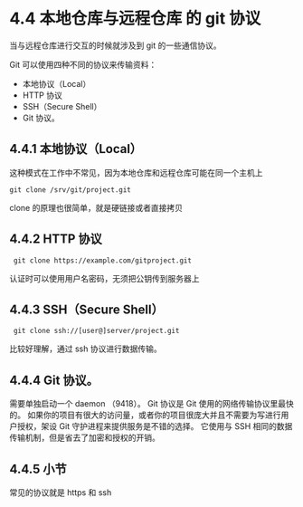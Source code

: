 # 4.4 本地仓库与远程仓库 的 git 协议

当与远程仓库进行交互的时候就涉及到 git 的一些通信协议。

Git 可以使用四种不同的协议来传输资料：
* 本地协议（Local）
* HTTP 协议
* SSH（Secure Shell）
* Git 协议。

## 4.4.1 本地协议（Local）

这种模式在工作中不常见，因为本地仓库和远程仓库可能在同一个主机上

```shell
git clone /srv/git/project.git
```
clone 的原理也很简单，就是硬链接或者直接拷贝


## 4.4.2 HTTP 协议

```shell
 git clone https://example.com/gitproject.git
```
认证时可以使用用户名密码，无须把公钥传到服务器上

## 4.4.3 SSH（Secure Shell）

```shell
 git clone ssh://[user@]server/project.git
```
比较好理解，通过 ssh 协议进行数据传输。

## 4.4.4 Git 协议。

需要单独启动一个 daemon （9418）。 Git 协议是 Git 使用的网络传输协议里最快的。 如果你的项目有很大的访问量，或者你的项目很庞大并且不需要为写进行用户授权，架设 Git 守护进程来提供服务是不错的选择。 它使用与 SSH 相同的数据传输机制，但是省去了加密和授权的开销。


## 4.4.5 小节

常见的协议就是 https 和 ssh
